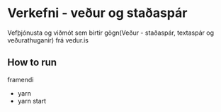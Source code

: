 # Verkefni - veður og staðaspár
Vefþjónusta og viðmót sem birtir gögn(Veður - staðaspár, textaspár og veðurathuganir) frá vedur.is

## How to run
framendi
- yarn
- yarn start